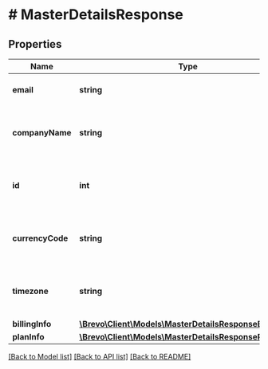 # # MasterDetailsResponse

## Properties

Name | Type | Description | Notes
------------ | ------------- | ------------- | -------------
**email** | **string** | Email id of master account | [optional]
**companyName** | **string** | Company name of master account organization | [optional]
**id** | **int** | Unique identifier of the master account organization | [optional]
**currencyCode** | **string** | Currency code of the master account organization | [optional]
**timezone** | **string** | Timezone of the master account organization | [optional]
**billingInfo** | [**\Brevo\Client\Models\MasterDetailsResponseBillingInfo**](MasterDetailsResponseBillingInfo.md) |  | [optional]
**planInfo** | [**\Brevo\Client\Models\MasterDetailsResponsePlanInfo**](MasterDetailsResponsePlanInfo.md) |  | [optional]

[[Back to Model list]](../../README.md#models) [[Back to API list]](../../README.md#endpoints) [[Back to README]](../../README.md)
